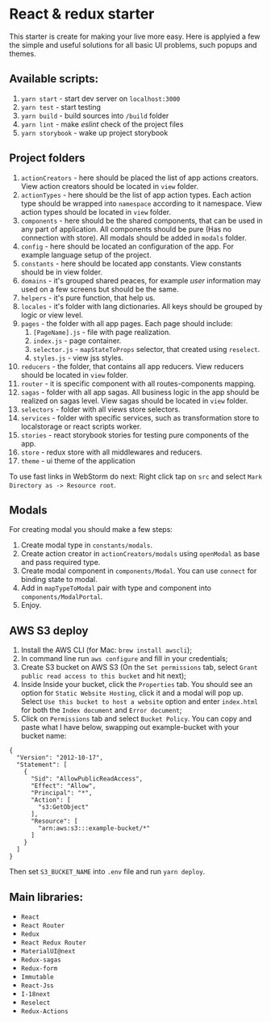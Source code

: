 # React & redux starter
This starter is create for making your live more easy. Here is applyied a few the simple and useful solutions for all basic UI problems, such popups and themes.

## Available scripts:

1. `yarn start` - start dev server on `localhost:3000`
2. `yarn test` - start testing
3. `yarn build` - build sources into `/build` folder
4. `yarn lint` - make *eslint* check of the project files
5. `yarn storybook` - wake up project storybook

## Project folders
1. `actionCreators` - here should be placed the list of app actions creators. View action creators should be located in `view` folder.
2. `actionTypes` - here should be the list of app action types. Each action type should be wrapped into `namespace` according to it namespace. View action types should be located in `view` folder.
3. `components` - here should be the shared components, that can be used in any part of application. All components should be pure (Has no connection with store). All modals should be added in `modals` folder.
4. `config` - here should be located an configuration of the app. For example language setup of the project.
5. `constants` - here should be located app constants. View constants should be in view folder.
6. `domains` - it's grouped shared peaces, for example *user* information may used on a few screens but should be the same.
7. `helpers` - it's pure function, that help us.
8. `locales` - it's folder with lang dictionaries. All keys should be grouped by logic or view level.
9. `pages` - the folder with all app pages. Each page should include:
    1. `[PageName].js` - file with page realization.
    2. `index.js` - page container.
    3. `selector.js` - `mapStateToProps` selector, that created using `reselect`.
    4. `styles.js` - view jss styles.
10. `reducers` - the folder, that contains all app reducers. View reducers should be located in `view` folder.
11. `router` - it is specific component with all routes-components mapping.
12. `sagas` - folder with all app sagas. All business logic in the app should be realized on sagas level. View sagas should be located in `view` folder.
13. `selectors` - folder with all views store selectors.
14. `services` - folder with specific services, such as transformation store to localstorage or react scripts worker.
15. `stories` - react storybook stories for testing pure components of the app.
16. `store` - redux store with all middlewares and reducers.
17. `theme` - ui theme of the application

To use fast links in WebStorm do next: Right click tap on `src` and select `Mark Directory as -> Resource root`.

## Modals
For creating modal you should make a few steps:
1. Create modal type in `constants/modals`.
2. Create action creator in `actionCreators/modals` using `openModal` as base and pass required type.
3. Create modal component in `components/Modal`. You can use `connect` for binding state to modal.
4. Add in `mapTypeToModal` pair with type and component into `components/ModalPortal`.
5. Enjoy.

## AWS S3 deploy
1. Install the AWS CLI (for Mac: `brew install awscli`);
2. In command line run `aws configure` and fill in your credentials;
3. Create S3 bucket on AWS S3 (On the `Set permissions` tab, select `Grant public read access to
this bucket` and hit next);
4. Inside Inside your bucket, click the `Properties` tab. You should see an option for `Static Website
Hosting`, click it and a modal will pop up. Select `Use this bucket to host a website` option and enter `index.html`
for both the `Index document` and `Error document`;
5. Click on `Permissions` tab and select `Bucket Policy`. You can copy and paste what I have below,
swapping out example-bucket with your bucket name:
```
{
  "Version": "2012-10-17",
  "Statement": [
    {
      "Sid": "AllowPublicReadAccess",
      "Effect": "Allow",
      "Principal": "*",
      "Action": [
        "s3:GetObject"
      ],
      "Resource": [
        "arn:aws:s3:::example-bucket/*"
      ]
    }
  ]
}
```
Then set `S3_BUCKET_NAME` into `.env` file and run `yarn deploy`.

## Main libraries:
* `React`
* `React Router`
* `Redux`
* `React Redux Router`
* `MaterialUI@next`
* `Redux-sagas`
* `Redux-form`
* `Immutable`
* `React-Jss`
* `I-18next`
* `Reselect`
* `Redux-Actions`
